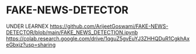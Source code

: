# FAKE-NEWS-DETECTOR
UNDER LEARNEX
https://github.com/ArijeetGoswami/FAKE-NEWS-DETECTOR/blob/main/FAKE_NEWS_DETECTION.ipynb
https://colab.research.google.com/drive/1qguZ5gvEuYJ3ZHHQDuR1CgkhAxeGbxjz?usp=sharing


